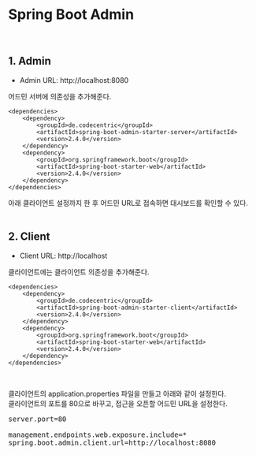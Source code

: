 
# Spring Boot Admin

<br/>

## 1. Admin
- Admin URL: http://localhost:8080

어드민 서버에 의존성을 추가해준다.

    <dependencies>
        <dependency>
            <groupId>de.codecentric</groupId>
            <artifactId>spring-boot-admin-starter-server</artifactId>
            <version>2.4.0</version>
        </dependency>
        <dependency>
            <groupId>org.springframework.boot</groupId>
            <artifactId>spring-boot-starter-web</artifactId>
            <version>2.4.0</version>
        </dependency>
    </dependencies>
    
아래 클라이언트 설정까지 한 후 어드민 URL로 접속하면 대시보드를 확인할 수 있다. 
<br/><br/>

## 2. Client 
- Client URL: http://localhost

클라이언트에는 클라이언트 의존성을 추가해준다.

    <dependencies>
        <dependency>
            <groupId>de.codecentric</groupId>
            <artifactId>spring-boot-admin-starter-client</artifactId>
            <version>2.4.0</version>
        </dependency>
        <dependency>
            <groupId>org.springframework.boot</groupId>
            <artifactId>spring-boot-starter-web</artifactId>
            <version>2.4.0</version>
        </dependency>
    </dependencies>
<br/>

클라이언트의 application.properties 파일을 만들고 아래와 같이 설정한다.<br/>
클라이언트의 포트를 80으로 바꾸고, 접근을 오픈할 어드민 URL을 설정한다.  <br/>
<pre>
server.port=80

management.endpoints.web.exposure.include=*
spring.boot.admin.client.url=http://localhost:8080
</pre>

<br/><br/><br/><br/>
